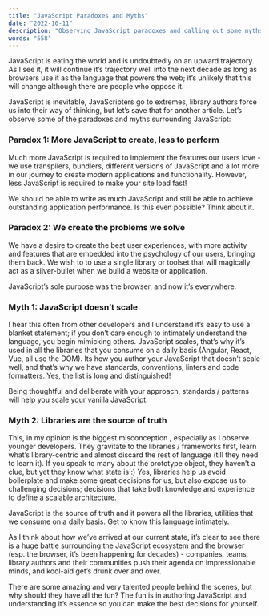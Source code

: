 ```yaml
---
title: "JavaScript Paradoxes and Myths"
date: "2022-10-11"
description: "Observing JavaScript paradoxes and calling out some myths"
words: "558"
---
```


JavaScript is eating the world and is undoubtedly on an upward trajectory. As I see it, it will continue it’s trajectory well into the next decade as long as browsers use it as the language that powers the web; it’s unlikely that this will change although there are people who oppose it.

JavaScript is inevitable, JavaScripters go to extremes, library authors force us into their way of thinking, but let’s save that for another article. Let’s observe some of the paradoxes and myths surrounding JavaScript:

### Paradox 1: More JavaScript to create, less to perform
Much more JavaScript is required to implement the features our users love - we use transpilers, bundlers, different versions of JavaScript and a lot more in our journey to create modern applications and functionality. However, less JavaScript is required to make your site load fast!

We should be able to write as much JavaScript and still be able to achieve outstanding application performance. Is this even possible? Think about it.

### Paradox 2: We create the problems we solve
We have a desire to create the best user experiences, with more activity and features that are embedded into the psychology of our users, bringing them back. We wish to to use a single library or toolset that will magically act as a silver-bullet when we build a website or application.

JavaScript’s sole purpose was the browser, and now it’s everywhere.

### Myth 1: JavaScript doesn’t scale
I hear this often from other developers and I understand it’s easy to use a blanket statement; if you don’t care enough to intimately understand the language, you begin mimicking others. JavaScript scales, that’s why it’s used in all the libraries that you consume on a daily basis (Angular, React, Vue, all use the DOM). Its how you author your JavaScript that doesn’t scale well, and that’s why we have standards, conventions, linters and code formatters. Yes, the list is long and distinguished!

Being thoughtful and deliberate with your approach, standards / patterns will help you scale your vanilla JavaScript.

### Myth 2: Libraries are the source of truth
This, in my opinion is the biggest misconception , especially as I observe younger developers. They gravitate to the libraries / frameworks first, learn what’s library-centric and almost discard the rest of language (till they need to learn it). If you speak to many about the prototype object, they haven’t a clue, but yet they know what state is :) Yes, libraries help us avoid boilerplate and make some great decisions for us, but also expose us to challenging decisions; decisions that take both knowledge and experience to define a scalable architecture.

JavaScript is the source of truth and it powers all the libraries, utilities that we consume on a daily basis. Get to know this language intimately.

As I think about how we’ve arrived at our current state, it’s clear to see there is a huge battle surrounding the JavaScript ecosystem and the browser (esp. the browser, it’s been happening for decades) - companies, teams, library authors and their communities push their agenda on impressionable minds, and kool-aid get’s drunk over and over.

There are some amazing and very talented people behind the scenes, but why should they have all the fun? The fun is in authoring JavaScript and understanding it’s essence so you can make the best decisions for yourself.
